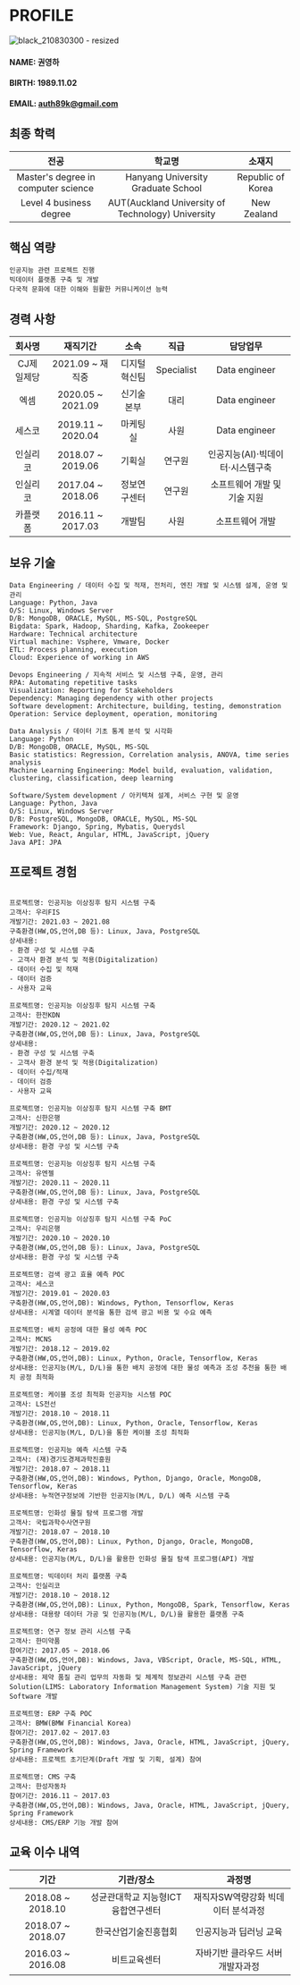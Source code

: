 # PROFILE
![black_210830300 - resized](https://user-images.githubusercontent.com/49545717/154818991-f5862f9b-167c-4639-b93d-c1e7738f9796.jpg)
#### NAME: 권영하
#### BIRTH: 1989.11.02
#### EMAIL: auth89k@gmail.com


## 최종 학력
|**전공**|**학교명**|**소재지**|
|:--------:|:--------:|:--------:|
| Master's degree in computer science | Hanyang University Graduate School | Republic of Korea |
| Level 4 business degree | AUT(Auckland University of Technology) University | New Zealand|

## 핵심 역량
```
인공지능 관련 프로젝트 진행
빅데이터 플랫폼 구축 및 개발
다국적 문화에 대한 이해와 원활한 커뮤니케이션 능력
```

## 경력 사항
|**회사명**|**재직기간**|**소속**|**직급**|**담당업무**|
|:--------:|:--------:|:--------:|:--------:|:--------:|
| CJ제일제당| 2021.09 ~ 재직중  | 디지털혁신팀 | Specialist | Data engineer |
| 엑셈    | 2020.05 ~ 2021.09  | 신기술본부 | 대리 | Data engineer |
| 세스코  | 2019.11 ~ 2020.04  | 마케팅실 | 사원 | Data engineer |
| 인실리코 | 2018.07 ~ 2019.06 | 기획실 | 연구원 | 인공지능(AI)·빅데이터·시스템구축 |
| 인실리코 | 2017.04 ~ 2018.06 | 정보연구센터 | 연구원 | 소프트웨어 개발 및 기술 지원|
| 카플랫폼 | 2016.11 ~ 2017.03 | 개발팀 | 사원 | 소프트웨어 개발 |

## 보유 기술
```
Data Engineering / 데이터 수집 및 적재, 전처리, 엔진 개발 및 시스템 설계, 운영 및 관리
Language: Python, Java
O/S: Linux, Windows Server
D/B: MongoDB, ORACLE, MySQL, MS-SQL, PostgreSQL
Bigdata: Spark, Hadoop, Sharding, Kafka, Zookeeper
Hardware: Technical architecture
Virtual machine: Vsphere, Vmware, Docker
ETL: Process planning, execution
Cloud: Experience of working in AWS

Devops Engineering / 지속적 서비스 및 시스템 구축, 운영, 관리
RPA: Automating repetitive tasks
Visualization: Reporting for Stakeholders
Dependency: Managing dependency with other projects
Software development: Architecture, building, testing, demonstration
Operation: Service deployment, operation, monitoring

Data Analysis / 데이터 기초 통계 분석 및 시각화
Language: Python
D/B: MongoDB, ORACLE, MySQL, MS-SQL
Basic statistics: Regression, Correlation analysis, ANOVA, time series analysis
Machine Learning Engineering: Model build, evaluation, validation, clustering, classification, deep learning

Software/System development / 아키텍쳐 설계, 서비스 구현 및 운영
Language: Python, Java
O/S: Linux, Windows Server
D/B: PostgreSQL, MongoDB, ORACLE, MySQL, MS-SQL
Framework: Django, Spring, Mybatis, Querydsl
Web: Vue, React, Angular, HTML, JavaScript, jQuery
Java API: JPA

```

## 프로젝트 경험
```

프로젝트명: 인공지능 이상징후 탐지 시스템 구축
고객사: 우리FIS
개발기간: 2021.03 ~ 2021.08
구축환경(HW,OS,언어,DB 등): Linux, Java, PostgreSQL
상세내용:
- 환경 구성 및 시스템 구축
- 고객사 환경 분석 및 적용(Digitalization)
- 데이터 수집 및 적재
- 데이터 검증
- 사용자 교육

프로젝트명: 인공지능 이상징후 탐지 시스템 구축
고객사: 한전KDN
개발기간: 2020.12 ~ 2021.02
구축환경(HW,OS,언어,DB 등): Linux, Java, PostgreSQL
상세내용:
- 환경 구성 및 시스템 구축
- 고객사 환경 분석 및 적용(Digitalization)
- 데이터 수집/적재
- 데이터 검증
- 사용자 교육

프로젝트명: 인공지능 이상징후 탐지 시스템 구축 BMT
고객사: 신한은행
개발기간: 2020.12 ~ 2020.12
구축환경(HW,OS,언어,DB 등): Linux, Java, PostgreSQL
상세내용: 환경 구성 및 시스템 구축

프로젝트명: 인공지능 이상징후 탐지 시스템 구축
고객사: 유엔젤
개발기간: 2020.11 ~ 2020.11
구축환경(HW,OS,언어,DB 등): Linux, Java, PostgreSQL
상세내용: 환경 구성 및 시스템 구축

프로젝트명: 인공지능 이상징후 탐지 시스템 구축 PoC
고객사: 우리은행
개발기간: 2020.10 ~ 2020.10
구축환경(HW,OS,언어,DB 등): Linux, Java, PostgreSQL
상세내용: 환경 구성 및 시스템 구축

프로젝트명: 검색 광고 효율 예측 POC
고객사: 세스코
개발기간: 2019.01 ~ 2020.03
구축환경(HW,OS,언어,DB): Windows, Python, Tensorflow, Keras
상세내용: 시계열 데이터 분석을 통한 검색 광고 비용 및 수요 예측

프로젝트명: 배치 공정에 대한 물성 예측 POC
고객사: MCNS
개발기간: 2018.12 ~ 2019.02
구축환경(HW,OS,언어,DB): Linux, Python, Oracle, Tensorflow, Keras
상세내용: 인공지능(M/L, D/L)을 통한 배치 공정에 대한 물성 예측과 조성 추천을 통한 배치 공정 최적화

프로젝트명: 케이블 조성 최적화 인공지능 시스템 POC
고객사: LS전선
개발기간: 2018.10 ~ 2018.11
구축환경(HW,OS,언어,DB): Linux, Python, Oracle, Tensorflow, Keras
상세내용: 인공지능(M/L, D/L)을 통한 케이블 조성 최적화

프로젝트명: 인공지능 예측 시스템 구축
고객사: (재)경기도경제과학진흥원
개발기간: 2018.07 ~ 2018.11
구축환경(HW,OS,언어,DB): Windows, Python, Django, Oracle, MongoDB, Tensorflow, Keras
상세내용: 누적연구정보에 기반한 인공지능(M/L, D/L) 예측 시스템 구축

프로젝트명: 인화성 물질 탐색 프로그램 개발
고객사: 국립과학수사연구원
개발기간: 2018.07 ~ 2018.10
구축환경(HW,OS,언어,DB): Linux, Python, Django, Oracle, MongoDB, Tensorflow, Keras
상세내용: 인공지능(M/L, D/L)을 활용한 인화성 물질 탐색 프로그램(API) 개발

프로젝트명: 빅데이터 처리 플랫폼 구축 
고객사: 인실리코
개발기간: 2018.10 ~ 2018.12
구축환경(HW,OS,언어,DB): Linux, Python, MongoDB, Spark, Tensorflow, Keras
상세내용: 대용량 데이터 가공 및 인공지능(M/L, D/L)을 활용한 플랫폼 구축

프로젝트명: 연구 정보 관리 시스템 구축
고객사: 한미약품
참여기간: 2017.05 ~ 2018.06
구축환경(HW,OS,언어,DB): Windows, Java, VBScript, Oracle, MS-SQL, HTML, JavaScript, jQuery
상세내용: 제약 품질 관리 업무의 자동화 및 체계적 정보관리 시스템 구축 관련 Solution(LIMS: Laboratory Information Management System) 기술 지원 및 Software 개발

프로젝트명: ERP 구축 POC
고객사: BMW(BMW Financial Korea)
참여기간: 2017.02 ~ 2017.03
구축환경(HW,OS,언어,DB): Windows, Java, Oracle, HTML, JavaScript, jQuery, Spring Framework
상세내용: 프로젝트 초기단계(Draft 개발 및 기획, 설계) 참여

프로젝트명: CMS 구축
고객사: 한성자동차
참여기간: 2016.11 ~ 2017.03
구축환경(HW,OS,언어,DB): Windows, Java, Oracle, HTML, JavaScript, jQuery, Spring Framework
상세내용: CMS/ERP 기능 개발 참여

```

## 교육 이수 내역
|**기간**|**기관/장소**|**과정명**|
|:--------:|:--------:|:--------:|
| 2018.08 ~ 2018.10 | 성균관대학교 지능형ICT융합연구센터 | 재직자SW역량강화 빅데이터 분석과정 |
| 2018.07 ~ 2018.07 | 한국산업기술진흥협회 | 인공지능과 딥러닝 교육 |
| 2016.03 ~ 2016.08 | 비트교육센터 | 자바기반 클라우드 서버 개발자과정 |
